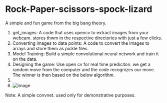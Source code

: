 # Rock-Paper-scissors-spock-lizard

A simple and fun game from the big bang theory.

1) get_images: A code that uses opencv to extract images from your webcam. stores thwm in the respective directories with just a few clicks.
2) Converting images to data points: A code to convert the images to arrays and store them as pickle files.
3) Model Training: Build a simple convolutional neural network and train it on the data.
4) Designing the game: Use open cv for real time prediciton. we get a random move from the computer and the code recognizes our move. The winner is then based on the below algorithm.
5) 
6) ![image](https://user-images.githubusercontent.com/44200352/132858058-9f67a7e9-61c4-4233-bd94-a7683aef251a.png)

Note: A simple convnet. used only for demonstrative purposes.
